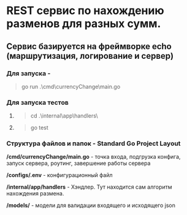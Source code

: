 # REST сервис по нахождению разменов для разных сумм.
## Сервис базируется на фреймворке echo (маршрутизация, логирование и сервер) 

### Для запуска - 
> go run .\cmd\currencyChange\main.go

### Для запуска тестов 
1. > cd .\internal\app\handlers\
2. > go test

### Структура файлов и папок - Standard Go Project Layout
**/cmd/currencyChange/main.go** - точка входа, подгрузка конфига, запуск сервера, роутинг, завершение работы сервера

**/configs/.env** - конфигурационный файл

**/internal/app/handlers** - Хэндлер. Тут находится сам алгоритм нахождения размена.

**/models/** - модели для валидации входящего и исходящего json

